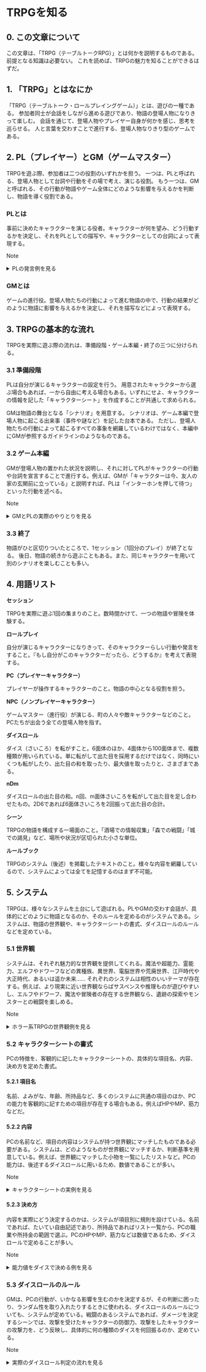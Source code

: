 # TRPGを知る

## 0. この文章について

この文章は、「TRPG（テーブルトークRPG）」とは何かを説明するものである。
前提となる知識は必要ない。
これを読めば、TRPGの魅力を知ることができるはずだ。

## 1. 「TRPG」とはなにか

「TRPG（テーブルトーク・ロールプレイングゲーム）」とは、遊びの一種である。
参加者同士が会話をしながら進める遊びであり、物語の登場人物になりきって楽しむ。
会話を通じて、登場人物やプレイヤー自身が何かを感じ、思考を巡らせる。
人と言葉を交わすことで進行する、登場人物なりきり型のゲームである。

## 2. PL（プレイヤー）とGM（ゲームマスター）

TRPGを遊ぶ際、参加者は二つの役割のいずれかを担う。
一つは、PLと呼ばれる、登場人物として台詞や行動をその場で考え、演じる役割。
もう一つは、GMと呼ばれる、その行動が物語やゲーム全体にどのような影響を与えるかを判断し、物語を導く役割である。

### PLとは

事前に決めたキャラクターを演じる役者。キャラクターが何を望み、どう行動するかを決定し、それをPLとしての描写や、キャラクターとしての台詞によって表現する。

> [!NOTE]  
> <details>
> <summary>PLの発言例を見る</summary>
> 
> *「今、ハジメは目の前の人物をとても怪しんでいる。たかだかある会社の実態調査のために、前金10万円も積まれたんだから！だから、ハジメは眉根を寄せて依頼人をジト目で見る。*
> *『それだけじゃないんじゃないっすか？あっしは、この話には裏がないと思うほど馬鹿じゃないっすよ』」*
> 
> </details>

### GMとは

ゲームの進行役。登場人物たちの行動によって進む物語の中で、行動の結果がどのように物語に影響を与えるかを決定し、それを描写などによって表現する。

## 3. TRPGの基本的な流れ

TRPGを実際に遊ぶ際の流れは、準備段階・ゲーム本編・終了の三つに分けられる。

### 3.1 準備段階

PLは自分が演じるキャラクターの設定を行う。
用意されたキャラクターから選ぶ場合もあれば、一から自由に考える場合もある。いずれにせよ、キャラクターの情報を記した「キャラクターシート」を作成することが共通して求められる。

GMは物語の舞台となる「シナリオ」を用意する。
シナリオは、ゲーム本編で登場人物に起こる出来事（事件や謎など）を記した台本である。
ただし、登場人物たちの行動によって起こるすべての事象を網羅しているわけではなく、本編中にGMが参照するガイドラインのようなものである。

### 3.2 ゲーム本編

GMが登場人物の置かれた状況を説明し、それに対してPLがキャラクターの行動や台詞を宣言することで進行する。例えば、GMが「キャラクターは今、友人の家の玄関前に立っている」と説明すれば、PLは「インターホンを押して待つ」といった行動を述べる。

> [!NOTE]  
> <details>
> <summary>GMとPLの実際のやりとりを見る</summary>
> 
> **GM：***「時は20XX年、初夏の昼下がり。君は、職場である新聞社のオフィスの一番端のデスクに座って、過去記事のスクラップの整理の仕事をこなしている。すると、先輩が現れて、藪から棒に言うね：『来客だ！俺は今忙しいから、応接間に行って話聞いといてくれ！』」*
> 
> **PL：***「ハジメは突然振られた仕事に緊張するだろうけど、『了解っす！』って言って指示に従う。冷たいお茶を用意し、ペンとメモを持って、応接間に向かうよ。」*
> 
> **GM：***「OK。普通の新聞社だから、冷蔵庫に来客用のペットボトルくらいあるだろう。君は問題なくお茶を用意して、応接間につながる扉を開ける。すると...（以下略）」*
> 
> </details>

### 3.3 終了

物語がひと区切りついたところで、1セッション（1回分のプレイ）が終了となる。
後日、物語の続きから遊ぶこともある。また、同じキャラクターを用いて別のシナリオを楽しむことも多い。

## 4. 用語リスト

**セッション**

TRPGを実際に遊ぶ1回の集まりのこと。数時間かけて、一つの物語や冒険を体験する。

**ロールプレイ**

自分が演じるキャラクターになりきって、そのキャラクターらしい行動や発言をすること。『もし自分がこのキャラクターだったら、どうするか』を考えて表現する。

**PC（プレイヤーキャラクター）**

プレイヤーが操作するキャラクターのこと。物語の中心となる役割を担う。

**NPC（ノンプレイヤーキャラクター）**

ゲームマスター（進行役）が演じる、町の人々や敵キャラクターなどのこと。PCたちが出会う全ての登場人物を指す。

**ダイスロール**

ダイス（さいころ）を転がすこと。6面体のほか、4面体から100面体まで、複数種類が用いられている。単に転がして出た目を採用するだけではなく、同時にいくつも転がしたり、出た目の和を取ったり、最大値を取ったりと、さまざまである。

**nDm**

ダイスロールの出た目の和。n回、m面体さいころを転がして出た目を足し合わせたもの。2D6であれば6面体さいころを2回振って出た目の合計。

**シーン**

TRPGの物語を構成する一場面のこと。「酒場での情報収集」「森での戦闘」「城での謁見」など、場所や状況が区切られた小さな単位。

**ルールブック**

TRPGのシステム（後述）を掲載したテキストのこと。様々な内容を網羅しているので、システムによっては全てを記憶するのはまず不可能。

## 5. システム

TRPGは、様々なシステムを土台にして遊ばれる。PLやGMの交わす会話が、具体的にどのように物語となるのか、そのルールを定めるのがシステムである。システムは、物語の世界観や、キャラクターシートの書式、ダイスロールのルールなどを定めている。

### 5.1 世界観

システムは、それぞれ魅力的な世界観を提供してくれる。魔法や超能力、霊能力、エルフやドワーフなどの異種族、異世界、電脳世界や荒廃世界、江戸時代や大正時代、あるいは遥か未来……
それぞれのシステムは相性のいいテーマが存在する。例えば、より現実に近い世界観ならばサスペンスや推理ものが遊びやすいし、エルフやドワーフ、魔法や冒険者の存在する世界観なら、遺跡の探索やモンスターとの戦闘を楽しめる。

> [!NOTE]  
> <details>
> <summary>ホラー系TRPGの世界観例を見る</summary>
> 
> **「新クトゥルフ神話TRPG」の世界観**
> 
> > "新クトゥルフ神話TRPG"は秘密、神秘、そして恐怖に満ちたゲームである。あなたは揺るぎない心を持つ探索者となって、奇妙で危険な場所へ旅し、けがらわしい陰謀を見つけ出し、夜中に徘徊する怪物に立ち向かうことになる。
> >
> > （新クトゥルフ神話TRPGルールブック、10頁）
> 
> 新クトゥルフ神話TRPGは現実に近い世界観で行われる。林檎は木から落ちるし、PCは人間で、現実に存在する職業についている。ただし！それは物語が進行していくにつれ、絶対の法則では無くなっていく。この世界では、一般人は決して知りえないことだが、人間を超越した知的生命体や、魔法というものが確かに存在しているのだ。
> 
> </details>

### 5.2 キャラクターシートの書式

PCの特徴を、客観的に記したキャラクターシートの、具体的な項目名、内容、決め方を定めた書式。

#### 5.2.1 項目名

名前、よみがな、年齢、所持品など、多くのシステムに共通の項目のほか、PCの能力を客観的に記すための項目が存在する場合もある。例えばHPやMP、筋力などだ。

#### 5.2.2 内容

PCの名前など、項目の内容はシステムが持つ世界観にマッチしたものである必要がある。システムは、どのようなものが世界観にマッチするか、判断基準を用意している。例えば、世界観にマッチした小物を一覧にしたリストなど。PCの能力は、後述するダイスロールに用いるため、数値であることが多い。

> [!NOTE]  
> <details>
> <summary>キャラクターシートの実例を見る</summary>
> 
> **現代探索者シート**
> 
> | 項目 | 内容 |
> |------|------|
> | 名前 | 猫柳 一 |
> | 職業 | ジャーナリスト |
> | 年齢 | 18 |
> | 性別 | 男 |
> | 身長 | 1.7m |
> | 体重 | 60kg |
> | 出身 | 日本 |
> | 髪色 | 黒 |
> | 瞳の色 | 黒 |
> | 所持品 | 財布, 携帯端末, 水入りペットボトル500mL, 先輩の形見のライフガード, 古い新聞紙, メモ帳とペン |
> | 容姿の特徴 | 糸目キャラ。首に紐ネックレス。色白でぱっと見卓球やってそう |
> | 信念 | キツイことを言われてもヘラヘラやり過ごすタイプ。あとでこっそり落ち込む |
> | 特徴 | 語尾に「っす」を付ける。下っ端キャラ。他人に失礼な発言をしがち |
> 
> （以下略）
> 
> </details>

#### 5.2.3 決め方

内容を実際にどう決定するのかは、システムが項目別に規則を設けている。名前であれば、たいてい自由記述であり、所持品であればリスト一覧から、PCの職業や所持金の範囲で選ぶ。PCのHPやMP、筋力などは数値であるため、ダイスロールで定めることが多い。

> [!NOTE]  
> <details>
> <summary>能力値をダイスで決める例を見る</summary>
> 
> 「新クトゥルフ神話TRPG」におけるPCの「STR（Strength、筋力）」という能力値は、3D6をロールし5倍して算出する。いま、猫柳 一というPCのSTRを決めるために3D6をロールしたところ、11という結果になった。3D6の期待値は10.5だから、STRが55に決まったハジメは、言わば「新クトゥルフ神話TRPG」における平均的なPCの筋力と比べてほんの少し高い、と言える。
> 
> </details>

### 5.3 ダイスロールのルール

GMは、PCの行動が、いかなる影響を生むのかを決定するが、その判断に困ったり、ランダム性を取り入れたりするときに使われる、ダイスロールのルールについても、システムが定めている。戦闘のあるシステムであれば、ダメージを決定するシーンでは、攻撃を受けたキャラクターの防御力、攻撃をしたキャラクターの攻撃力を、どう反映し、具体的に何の種類のダイスを何回振るのか、定めている。

> [!NOTE]  
> <details>
> <summary>実際のダイスロール判定の流れを見る</summary>
> 
> **PL：***「ハジメは、目の前の扉が脱出口なのかもしれないと思って、開けようとするよ」*
> 
> **GM：***「OK。それでは、君は扉に手を掛けて開けようと試みる。しかし、錆びついているのか、鍵が閉まっている様子はないがずいぶんと開けづらい。君が無事に扉を開けることができるか、STRで判定してみて欲しい」*
> 
> GMの指示に従い、PLはハジメが固く閉ざされた扉を開けることができるかどうか、このSTRの数値を使って判定する。GMの指示は「100面ダイスを振ってSTRの値より小さい目が出たら成功」である。PLは指示通りにダイスロールをし、99の目が出た。GMは宣言する：
> 
> **GM：***「きみは力をこめて扉を開けようと努力しただろうが、残念ながら扉は固く、開かない。どうやら、別の脱出経路を探した方が良さそうだ」*
> 
> </details>
